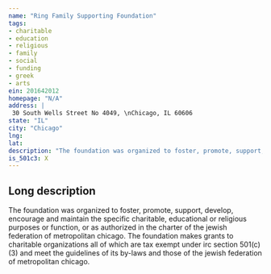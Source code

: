 ```yaml
---
name: "Ring Family Supporting Foundation"
tags:
- charitable
- education
- religious
- family
- social
- funding
- greek
- arts
ein: 201642012
homepage: "N/A"
address: |
 30 South Wells Street No 4049, \nChicago, IL 60606
state: "IL"
city: "Chicago"
lng: 
lat: 
description: "The foundation was organized to foster, promote, support, develop, encourage and maintain the specific charitable, educational or religious purposes or function, or as authorized in the charter of the jewish federation of metropolitan chicago. "
is_501c3: X
---
```


## Long description

The foundation was organized to foster, promote, support, develop, encourage and maintain the specific charitable, educational or religious purposes or function, or as authorized in the charter of the jewish federation of metropolitan chicago. The foundation makes grants to charitable organizations all of which are tax exempt under irc section 501(c)(3) and meet the guidelines of its by-laws and those of the jewish federation of metropolitan chicago. 
